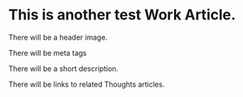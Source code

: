 # This is another test Work Article.

There will be a header image.

There will be meta tags

There will be a short description.

There will be links to related Thoughts articles.
